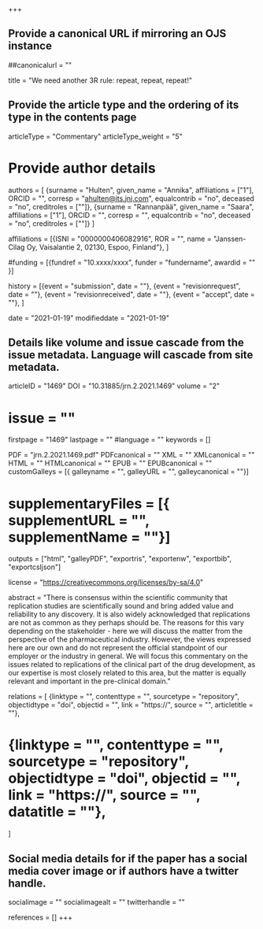 +++
## Provide a canonical URL if mirroring an OJS instance
##canonicalurl = ""

title = "We need another 3R rule: repeat, repeat, repeat!"

## Provide the article type and the ordering of its type in the contents page
articleType = "Commentary"
articleType_weight = "5"

# Provide author details
authors = [
  {surname = "Hulten",  given_name = "Annika", affiliations = ["1"],  ORCID = "", corresp = "ahulten@its.jnj.com", equalcontrib = "no", deceased = "no", creditroles = [""]},
  {surname = "Rannanpää",  given_name = "Saara", affiliations = ["1"],  ORCID = "", corresp = "", equalcontrib = "no", deceased = "no", creditroles = [""]}
]

affiliations = [{ISNI = "0000000406082916", ROR = "", name = "Janssen-Cilag Oy, Vaisalantie 2, 02130, Espoo, Finland"},
]

#funding = [{fundref = "10.xxxx/xxxx", funder = "fundername", awardid = "" }]

history = [{event = "submission", date = ""},
{event = "revisionrequest", date = ""},
{event = "revisionreceived", date = ""},
{event = "accept", date = ""},
]

date = "2021-01-19"
modifieddate = "2021-01-19"

## Details like volume and issue cascade from the issue metadata. Language will cascade from site metadata.

articleID = "1469"
DOI = "10.31885/jrn.2.2021.1469"
volume = "2"
# issue = ""
firstpage = "1469"
lastpage = ""
#language = ""
keywords = []


PDF = "jrn.2.2021.1469.pdf"
PDFcanonical = ""
XML = ""
XMLcanonical = ""
HTML = ""
HTMLcanonical = ""
EPUB = ""
EPUBcanonical = ""
customGalleys = [{ galleyname = "", galleyURL = "", galleycanonical = ""}]
# supplementaryFiles = [{ supplementURL = "", supplementName = ""}]

outputs = ["html", "galleyPDF", "exportris", "exportenw", "exportbib", "exportcsljson"]

license = "https://creativecommons.org/licenses/by-sa/4.0"

abstract = "There is consensus within the scientific community that replication studies are scientifically sound and bring added value and reliability to any discovery. It is also widely acknowledged that replications are not as common as they perhaps should be. The reasons for this vary depending on the stakeholder - here we will discuss the matter from the perspective of the pharmaceutical industry. However, the views expressed here are our own and do not represent the official standpoint of our employer or the industry in general. We will focus this commentary on the issues related to replications of the clinical part of the drug development, as our expertise is most closely related to this area, but the matter is equally relevant and important in the pre-clinical domain."

relations = [
  {linktype = "", contenttype = "", sourcetype = "repository", objectidtype = "doi", objectid = "", link = "https://", source = "", articletitle = ""},
#  {linktype = "", contenttype = "", sourcetype = "repository", objectidtype = "doi", objectid = "", link = "https://", source = "", datatitle = ""},
]

## Social media details for if the paper has a social media cover image or if authors have a twitter handle.
socialimage = ""
socialimagealt = ""
twitterhandle = ""

references = []
+++


